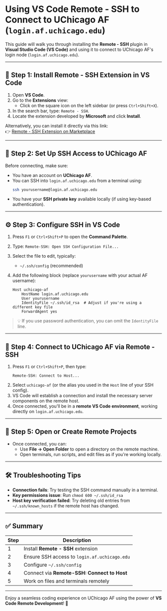 
# Using VS Code Remote - SSH to Connect to UChicago AF (`login.af.uchicago.edu`)

This guide will walk you through installing the **Remote - SSH** plugin in **Visual Studio Code (VS Code)** and using it to connect to UChicago AF's login node (`login.af.uchicago.edu`).

---

## 🧩 Step 1: Install Remote - SSH Extension in VS Code

1. Open **VS Code**.
2. Go to the **Extensions** view:
   - Click on the square icon on the left sidebar (or press `Ctrl+Shift+X`).
3. In the search bar, type: `Remote - SSH`.
4. Locate the extension developed by **Microsoft** and click **Install**.

Alternatively, you can install it directly via this link:  
👉 [Remote - SSH Extension on Marketplace](https://marketplace.visualstudio.com/items?itemName=ms-vscode-remote.remote-ssh)

---

## 🔐 Step 2: Set Up SSH Access to UChicago AF

Before connecting, make sure:
- You have an account on **UChicago AF**.
- You can SSH into `login.af.uchicago.edu` from a terminal using:  
  ```bash
  ssh yourusername@login.af.uchicago.edu
  ```
- You have your **SSH private key** available locally (if using key-based authentication).

---

## ⚙️ Step 3: Configure SSH in VS Code

1. Press `F1` or `Ctrl+Shift+P` to open the **Command Palette**.
2. Type: `Remote-SSH: Open SSH Configuration File...`
3. Select the file to edit, typically:
   - `~/.ssh/config` (recommended)

4. Add the following block (replace `yourusername` with your actual AF username):

   ```ssh
   Host uchicago-af
       HostName login.af.uchicago.edu
       User yourusername
       IdentityFile ~/.ssh/id_rsa  # Adjust if you're using a different key file
       ForwardAgent yes
   ```

> 💡 If you use password authentication, you can omit the `IdentityFile` line.

---

## 🔌 Step 4: Connect to UChicago AF via Remote - SSH

1. Press `F1` or `Ctrl+Shift+P`, then type:
   ```
   Remote-SSH: Connect to Host...
   ```
2. Select `uchicago-af` (or the alias you used in the `Host` line of your SSH config).
3. VS Code will establish a connection and install the necessary server components on the remote host.
4. Once connected, you'll be in a **remote VS Code environment**, working directly on `login.af.uchicago.edu`.

---

## 📁 Step 5: Open or Create Remote Projects

- Once connected, you can:
  - Use **File → Open Folder** to open a directory on the remote machine.
  - Open terminals, run scripts, and edit files as if you're working locally.

---

## 🛠 Troubleshooting Tips

- **Connection fails**: Try testing the SSH command manually in a terminal.
- **Key permissions issue**: Run `chmod 600 ~/.ssh/id_rsa`
- **Host key verification failed**: Try deleting old entries from `~/.ssh/known_hosts` if the remote host has changed.

---

## ✅ Summary

| Step | Description |
|------|-------------|
| 1 | Install **Remote - SSH** extension |
| 2 | Ensure SSH access to `login.af.uchicago.edu` |
| 3 | Configure `~/.ssh/config` |
| 4 | Connect via **Remote-SSH: Connect to Host** |
| 5 | Work on files and terminals remotely |

---

Enjoy a seamless coding experience on UChicago AF using the power of **VS Code Remote Development**! 🚀
